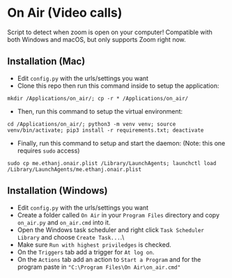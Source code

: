 # On Air (Video calls)
Script to detect when zoom is open on your computer! Compatible with both Windows and macOS, but only supports Zoom right now.

## Installation (Mac)
- Edit `config.py` with the urls/settings you want
- Clone this repo then run this command inside to setup the application:
```
mkdir /Applications/on_air/; cp -r * /Applications/on_air/
```

- Then, run this command to setup the virtual environment:
```
cd /Applications/on_air/; python3 -m venv venv; source venv/bin/activate; pip3 install -r requirements.txt; deactivate
```

- Finally, run this command to setup and start the daemon: (Note: this one requires `sudo` access)
```
sudo cp me.ethanj.onair.plist /Library/LaunchAgents; launchctl load /Library/LaunchAgents/me.ethanj.onair.plist
```

## Installation (Windows)
- Edit `config.py` with the urls/settings you want
- Create a folder called `On Air` in your `Program Files` directory and copy `on_air.py` and `on_air.cmd` into it.
- Open the Windows task scheduler and right click `Task Scheduler Library` and choose `Create Task...`.\
- Make sure `Run with highest priviledges` is checked.
- On the `Triggers` tab add a trigger for `At log on`.
- On the `Actions` tab add an action to `Start a Program` and for the program paste in `"C:\Program Files\On Air\on_air.cmd"`

